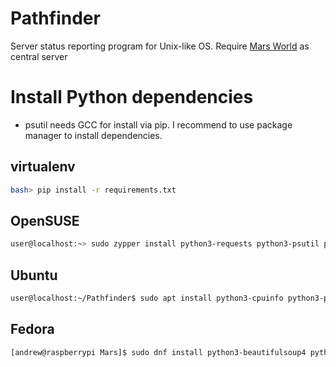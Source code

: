 # Pathfinder
Server status reporting program for Unix-like OS.
Require [Mars World](https://github.com/andrewcell/Mars) as central server

# Install Python dependencies
 - psutil needs GCC for install via pip. I recommend to use package manager to install dependencies.
## virtualenv
```bash
bash> pip install -r requirements.txt
```
## OpenSUSE
```bash
user@localhost:~> sudo zypper install python3-requests python3-psutil python3-beautifulsoup4 python3-py-cpuinfo
```
## Ubuntu
```bash
user@localhost:~/Pathfinder$ sudo apt install python3-cpuinfo python3-psutil python3-bs4 python3-cryptography
```
## Fedora
```bash
[andrew@raspberrypi Mars]$ sudo dnf install python3-beautifulsoup4 python3-psutil python3-cryptography python3-requests
```
